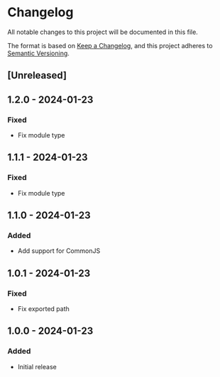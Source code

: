 # Changelog

All notable changes to this project will be documented in this file.

The format is based on [Keep a Changelog](https://keepachangelog.com/en/1.0.0/),
and this project adheres to [Semantic Versioning](https://semver.org/spec/v2.0.0.html).

## [Unreleased]

## 1.2.0 - 2024-01-23
### Fixed
- Fix module type

## 1.1.1 - 2024-01-23
### Fixed
- Fix module type

## 1.1.0 - 2024-01-23
### Added
- Add support for CommonJS

## 1.0.1 - 2024-01-23
### Fixed
- Fix exported path

## 1.0.0 - 2024-01-23
### Added
- Initial release
